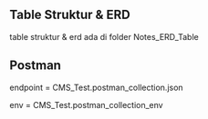 ## Table Struktur & ERD
table struktur & erd ada di folder Notes_ERD_Table


## Postman
endpoint = CMS_Test.postman_collection.json

env = CMS_Test.postman_collection_env
